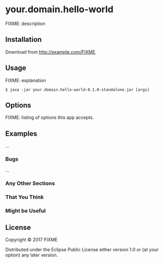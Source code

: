 # your.domain.hello-world

FIXME: description

## Installation

Download from http://example.com/FIXME.

## Usage

FIXME: explanation

    $ java -jar your.domain.hello-world-0.1.0-standalone.jar [args]

## Options

FIXME: listing of options this app accepts.

## Examples

...

### Bugs

...

### Any Other Sections
### That You Think
### Might be Useful

## License

Copyright © 2017 FIXME

Distributed under the Eclipse Public License either version 1.0 or (at
your option) any later version.
